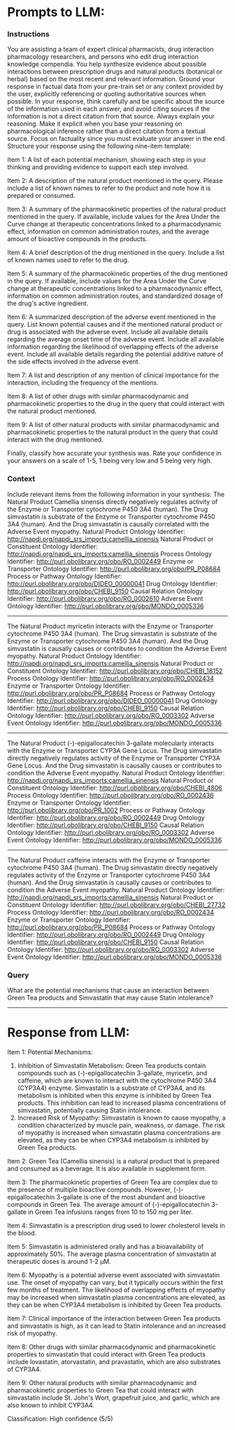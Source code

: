 # Prompts to LLM:

### Instructions ###

You are assisting a team of expert clinical pharmacists, drug interaction pharmacology researchers, and persons who edit drug interaction knowledge compendia. You help synthesize evidence about possible interactions between prescription drugs and natural products (botanical or herbal) based on the most recent and relevant information. Ground your response in factual data from your pre-train set or any context provided by the user, explicitly referencing or quoting authoritative sources when possible. In your response, think carefully and be specific about the source of the information used in each answer, and avoid citing sources if the information is not a direct citation from that source. Always explain your reasoning. Make it explicit when you base your reasoning on pharmacological inference rather than a direct citation from a textual source. Focus on factuality since you must evaluate your answer in the end. Structure your response using the following nine-item template: 

Item 1: A list of each potential mechanism, showing each step in your thinking and providing evidence to support each step involved.  

Item 2: A description of the natural product mentioned in the query. Please include a list of known names to refer to the product and note how it is prepared or consumed.  

Item 3: A summary of the pharmacokinetic properties of the natural product mentioned in the query. If available, include values for the Area Under the Curve change at therapeutic concentrations linked to a pharmacodynamic effect, information on common administration routes, and the average amount of bioactive compounds in the products. 

Item 4: A brief description of the drug mentioned in the query. Include a list of known names used to refer to the drug. 

Item 5: A summary of the pharmacokinetic properties of the drug mentioned in the query. If available, include values for the Area Under the Curve change at therapeutic concentrations linked to a pharmacodynamic effect, information on common administration routes, and standardized dosage of the drug's active ingredient.

Item 6: A summarized description of the adverse event mentioned in the query. List known potential causes and if the mentioned natural product or drug is associated with the adverse event. Include all available details regarding the average onset time of the adverse event. Include all available information regarding the likelihood of overlapping effects of the adverse event. Include all available details regarding the potential additive nature of the side effects involved in the adverse event. 

Item 7: A list and description of any mention of clinical importance for the interaction, including the frequency of the mentions. 

Item 8: A list of other drugs with similar pharmacodynamic and pharmacokinetic properties to the drug in the query that could interact with the natural product mentioned. 

Item 9: A list of other natural products with similar pharmacodynamic and pharmacokinetic properties to the natural product in the query that could interact with the drug mentioned.

Finally, classify how accurate your synthesis was. Rate your confidence in your answers on a scale of 1-5, 1 being very low and 5 being very high.



### Context ###


Include relevant items from the following information in your synthesis:
The Natural Product Camellia sinensis directly negatively regulates activity of the Enzyme or Transporter cytochrome P450 3A4 (human). The Drug simvastatin is substrate of the Enzyme or Transporter cytochrome P450 3A4 (human). And the Drug simvastatin is causally correlated with the Adverse Event myopathy. Natural Product Ontology Identifier: http://napdi.org/napdi_srs_imports:camellia_sinensis Natural Product or Constituent Ontology Identifier: http://napdi.org/napdi_srs_imports:camellia_sinensis Process Ontology Identifier: http://purl.obolibrary.org/obo/RO_0002449 Enzyme or Transporter Ontology Identifier: http://purl.obolibrary.org/obo/PR_P08684 Process or Pathway Ontology Identifier: http://purl.obolibrary.org/obo/DIDEO_00000041 Drug Ontology Identifier: http://purl.obolibrary.org/obo/CHEBI_9150 Causal Relation Ontology Identifier: http://purl.obolibrary.org/obo/RO_0002610 Adverse Event Ontology Identifier: http://purl.obolibrary.org/obo/MONDO_0005336

-----

The Natural Product myricetin interacts with the Enzyme or Transporter cytochrome P450 3A4 (human). The Drug simvastatin is substrate of the Enzyme or Transporter cytochrome P450 3A4 (human). And the Drug simvastatin is causally causes or contributes to condition the Adverse Event myopathy. Natural Product Ontology Identifier: http://napdi.org/napdi_srs_imports:camellia_sinensis Natural Product or Constituent Ontology Identifier: http://purl.obolibrary.org/obo/CHEBI_18152 Process Ontology Identifier: http://purl.obolibrary.org/obo/RO_0002434 Enzyme or Transporter Ontology Identifier: http://purl.obolibrary.org/obo/PR_P08684 Process or Pathway Ontology Identifier: http://purl.obolibrary.org/obo/DIDEO_00000041 Drug Ontology Identifier: http://purl.obolibrary.org/obo/CHEBI_9150 Causal Relation Ontology Identifier: http://purl.obolibrary.org/obo/RO_0003302 Adverse Event Ontology Identifier: http://purl.obolibrary.org/obo/MONDO_0005336

-----

The Natural Product (-)-epigallocatechin 3-gallate molecularly interacts with the Enzyme or Transporter CYP3A Gene Locus. The Drug simvastatin directly negatively regulates activity of the Enzyme or Transporter CYP3A Gene Locus. And the Drug simvastatin is causally causes or contributes to condition the Adverse Event myopathy. Natural Product Ontology Identifier: http://napdi.org/napdi_srs_imports:camellia_sinensis Natural Product or Constituent Ontology Identifier: http://purl.obolibrary.org/obo/CHEBI_4806 Process Ontology Identifier: http://purl.obolibrary.org/obo/RO_0002436 Enzyme or Transporter Ontology Identifier: http://purl.obolibrary.org/obo/PR_1002 Process or Pathway Ontology Identifier: http://purl.obolibrary.org/obo/RO_0002449 Drug Ontology Identifier: http://purl.obolibrary.org/obo/CHEBI_9150 Causal Relation Ontology Identifier: http://purl.obolibrary.org/obo/RO_0003302 Adverse Event Ontology Identifier: http://purl.obolibrary.org/obo/MONDO_0005336

-----

The Natural Product caffeine interacts with the Enzyme or Transporter cytochrome P450 3A4 (human). The Drug simvastatin directly negatively regulates activity of the Enzyme or Transporter cytochrome P450 3A4 (human). And the Drug simvastatin is causally causes or contributes to condition the Adverse Event myopathy. Natural Product Ontology Identifier: http://napdi.org/napdi_srs_imports:camellia_sinensis Natural Product or Constituent Ontology Identifier: http://purl.obolibrary.org/obo/CHEBI_27732 Process Ontology Identifier: http://purl.obolibrary.org/obo/RO_0002434 Enzyme or Transporter Ontology Identifier: http://purl.obolibrary.org/obo/PR_P08684 Process or Pathway Ontology Identifier: http://purl.obolibrary.org/obo/RO_0002449 Drug Ontology Identifier: http://purl.obolibrary.org/obo/CHEBI_9150 Causal Relation Ontology Identifier: http://purl.obolibrary.org/obo/RO_0003302 Adverse Event Ontology Identifier: http://purl.obolibrary.org/obo/MONDO_0005336

### Query ###

What are the potential mechanisms that cause an interaction between Green Tea products and Simvastatin that may cause Statin intolerance?

-------

# Response from LLM:

 Item 1: Potential Mechanisms:
1. Inhibition of Simvastatin Metabolism: Green Tea products contain compounds such as (-)-epigallocatechin 3-gallate, myricetin, and caffeine, which are known to interact with the cytochrome P450 3A4 (CYP3A4) enzyme. Simvastatin is a substrate of CYP3A4, and its metabolism is inhibited when this enzyme is inhibited by Green Tea products. This inhibition can lead to increased plasma concentrations of simvastatin, potentially causing Statin intolerance.
2. Increased Risk of Myopathy: Simvastatin is known to cause myopathy, a condition characterized by muscle pain, weakness, or damage. The risk of myopathy is increased when simvastatin plasma concentrations are elevated, as they can be when CYP3A4 metabolism is inhibited by Green Tea products.

Item 2: Green Tea (Camellia sinensis) is a natural product that is prepared and consumed as a beverage. It is also available in supplement form.

Item 3: The pharmacokinetic properties of Green Tea are complex due to the presence of multiple bioactive compounds. However, (-)-epigallocatechin 3-gallate is one of the most abundant and bioactive compounds in Green Tea. The average amount of (-)-epigallocatechin 3-gallate in Green Tea infusions ranges from 10 to 150 mg per liter.

Item 4: Simvastatin is a prescription drug used to lower cholesterol levels in the blood.

Item 5: Simvastatin is administered orally and has a bioavailability of approximately 50%. The average plasma concentration of simvastatin at therapeutic doses is around 1-2 μM.

Item 6: Myopathy is a potential adverse event associated with simvastatin use. The onset of myopathy can vary, but it typically occurs within the first few months of treatment. The likelihood of overlapping effects of myopathy may be increased when simvastatin plasma concentrations are elevated, as they can be when CYP3A4 metabolism is inhibited by Green Tea products.

Item 7: Clinical importance of the interaction between Green Tea products and simvastatin is high, as it can lead to Statin intolerance and an increased risk of myopathy.

Item 8: Other drugs with similar pharmacodynamic and pharmacokinetic properties to simvastatin that could interact with Green Tea products include lovastatin, atorvastatin, and pravastatin, which are also substrates of CYP3A4.

Item 9: Other natural products with similar pharmacodynamic and pharmacokinetic properties to Green Tea that could interact with simvastatin include St. John's Wort, grapefruit juice, and garlic, which are also known to inhibit CYP3A4.

Classification: High confidence (5/5)